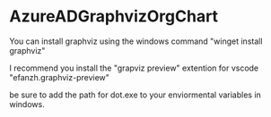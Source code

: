 # AzureADGraphvizOrgChart



You can install graphviz using the windows command "winget install graphviz"

I recommend you install the "grapviz preview" extention for vscode "efanzh.graphviz-preview"

be sure to add the path for dot.exe to your enviormental variables in windows.

